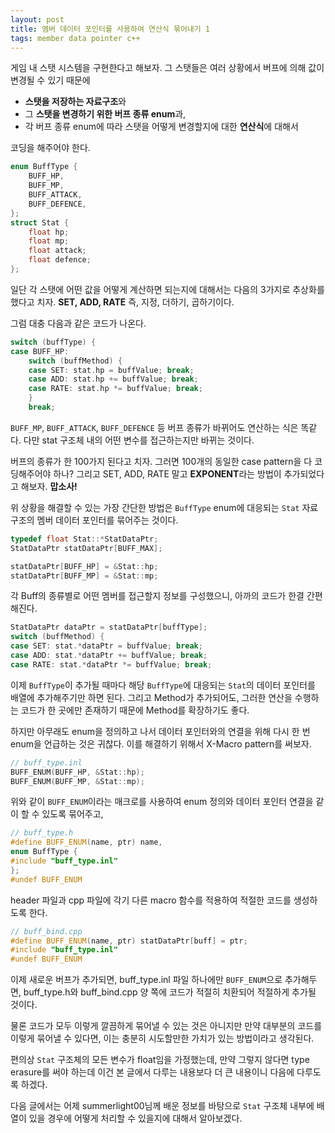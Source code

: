 ```yaml
---
layout: post
title: 멤버 데이터 포인터를 사용하여 연산식 묶어내기 1
tags: member data pointer c++
---
```


게임 내 스탯 시스템을 구현한다고 해보자. 그 스탯들은 여러 상황에서 버프에 의해 값이 변경될 수 있기 때문에

* **스탯을 저장하는 자료구조**와
* 그 **스탯을 변경하기 위한 버프 종류 enum**과,
* 각 버프 종류 enum에 따라 스탯을 어떻게 변경할지에 대한 **연산식**에 대해서

코딩을 해주어야 한다.

```cpp
enum BuffType {
    BUFF_HP,
    BUFF_MP,
    BUFF_ATTACK,
    BUFF_DEFENCE,
};
struct Stat {
    float hp;
    float mp;
    float attack;
    float defence;
};
```

일단 각 스탯에 어떤 값을 어떻게 계산하면 되는지에 대해서는 다음의 3가지로 추상화를 했다고 치자. **SET, ADD, RATE** 즉, 지정, 더하기, 곱하기이다.

그럼 대충 다음과 같은 코드가 나온다.

```cpp
switch (buffType) {
case BUFF_HP:
    switch (buffMethod) {
    case SET: stat.hp = buffValue; break;
    case ADD: stat.hp += buffValue; break;
    case RATE: stat.hp *= buffValue; break;
    }
    break;
```

`BUFF_MP`, `BUFF_ATTACK`, `BUFF_DEFENCE` 등 버프 종류가 바뀌어도 연산하는 식은 똑같다. 다만 stat 구조체 내의 어떤 변수를 접근하는지만 바뀌는 것이다.

버프의 종류가 한 100가지 된다고 치자. 그러면 100개의 동일한 case pattern을 다 코딩해주어야 하나? 그리고 SET, ADD, RATE 말고 **EXPONENT**라는 방법이 추가되었다고 해보자. **맙소사!**


위 상황을 해결할 수 있는 가장 간단한 방법은 `BuffType` enum에 대응되는 `Stat` 자료구조의 멤버 데이터 포인터를 묶어주는 것이다.

```cpp
typedef float Stat::*StatDataPtr;
StatDataPtr statDataPtr[BUFF_MAX];

statDataPtr[BUFF_HP] = &Stat::hp;
statDataPtr[BUFF_MP] = &Stat::mp;
```

각 Buff의 종류별로 어떤 멤버를 접근할지 정보를 구성했으니, 아까의 코드가 한결 간편해진다.

```cpp
StatDataPtr dataPtr = statDataPtr[buffType];
switch (buffMethod) {
case SET: stat.*dataPtr = buffValue; break;
case ADD: stat.*dataPtr += buffValue; break;
case RATE: stat.*dataPtr *= buffValue; break;
```

이제 `BuffType`이 추가될 때마다 해당 `BuffType`에 대응되는 `Stat`의 데이터 포인터를 배열에 추가해주기만 하면 된다. 그리고 Method가 추가되어도, 그러한 연산을 수행하는 코드가 한 곳에만 존재하기 때문에 Method를 확장하기도 좋다.


하지만 아무래도 enum을 정의하고 나서 데이터 포인터와의 연결을 위해 다시 한 번 enum을 언급하는 것은 귀찮다. 이를 해결하기 위해서 X-Macro pattern를 써보자.

```cpp
// buff_type.inl
BUFF_ENUM(BUFF_HP, &Stat::hp);
BUFF_ENUM(BUFF_MP, &Stat::mp);
```

위와 같이 `BUFF_ENUM`이라는 매크로를 사용하여 enum 정의와 데이터 포인터 연결을 같이 할 수 있도록 묶어주고,

```cpp
// buff_type.h
#define BUFF_ENUM(name, ptr) name,
enum BuffType {
#include "buff_type.inl"
};
#undef BUFF_ENUM
```

header 파일과 cpp 파일에 각기 다른 macro 함수를 적용하여 적절한 코드를 생성하도록 한다.

```cpp
// buff_bind.cpp
#define BUFF_ENUM(name, ptr) statDataPtr[buff] = ptr;
#include "buff_type.inl"
#undef BUFF_ENUM
```

이제 새로운 버프가 추가되면, buff_type.inl 파일 하나에만 `BUFF_ENUM`으로 추가해두면, buff_type.h와 buff_bind.cpp 양 쪽에 코드가 적절히 치환되어 적절하게 추가될 것이다.


물론 코드가 모두 이렇게 깔끔하게 묶어낼 수 있는 것은 아니지만 만약 대부분의 코드를 이렇게 묶어낼 수 있다면, 이는 충분히 시도할만한 가치가 있는 방법이라고 생각된다.

편의상 `Stat` 구조체의 모든 변수가 float임을 가정했는데, 만약 그렇지 않다면 type erasure를 써야 하는데 이건 본 글에서 다루는 내용보다 더 큰 내용이니 다음에 다루도록 하겠다.

다음 글에서는 어제 summerlight00님께 배운 정보를 바탕으로 `Stat` 구조체 내부에 배열이 있을 경우에 어떻게 처리할 수 있을지에 대해서 알아보겠다.